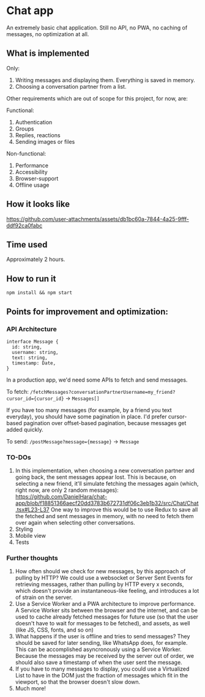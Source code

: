 # Chat app

An extremely basic chat application. Still no API, no PWA, no caching of messages, no optimization at all.

## What is implemented
Only:
1. Writing messages and displaying them. Everything is saved in memory.
2. Choosing a conversation partner from a list.

Other requirements which are out of scope for this project, for now, are:

Functional:
1. Authentication
2. Groups
3. Replies, reactions
4. Sending images or files

Non-functional:
1. Performance
2. Accessibility
3. Browser-support
4. Offline usage


## How it looks like

https://github.com/user-attachments/assets/db1bc60a-7844-4a25-9fff-ddf92ca0fabc

## Time used
Approximately 2 hours.

## How to run it

```
npm install && npm start
```

## Points for improvement and optimization:
### API Architecture
```
interface Message {
  id: string,
  username: string,
  text: string,
  timestamp: Date,
}
```

In a production app, we'd need some APIs to fetch and send messages.

To fetch:
`/fetchMessages?conversationPartnerUsername=my_friend?cursor_id={cursor_id}` -> `Messages[]`

If you have too many messages (for example, by a friend you text everyday), you should have some pagination in place. I'd prefer cursor-based pagination over offset-based pagination, because messages get added quickly.

To send:
`/postMessage?message={message}` -> `Message`

### TO-DOs

1. In this implementation, when choosing a new conversation partner and going back, the sent messages appear lost. This is because, on selecting a new friend, it'll simulate fetching the messages again (which, right now, are only 2 random messages):
  https://github.com/DanielHara/chat-app/blob/f18851366aecf20dd3783b672731df06c3eb1b32/src/Chat/Chat.tsx#L23-L37 One way to improve this would be to use Redux to save all the fetched and sent messages in memory, with no need to fetch them over again when selecting other conversations.
2. Styling
3. Mobile view
4. Tests

### Further thoughts
1. How often should we check for new messages, by this approach of pulling by HTTP? We could use a websocket or Server Sent Events for retrieving messages, rather than pulling by HTTP every x seconds, which doesn't provide an instantaneous-like feeling, and introduces a lot of strain on the server.
2. Use a Service Worker and a PWA architecture to improve performance. A Service Worker sits between the browser and the internet, and can be used to cache already fetched messages for future use (so that the user doesn't have to wait for messages to be fetched), and assets, as well (like JS, CSS, fonts, and so on)
3. What happens if the user is offline and tries to send messages? They should be saved for later sending, like WhatsApp does, for example. This can be accomplished asyncronously using a Service Worker. Because the messages may be received by the server out of order, we should also save a timestamp of when the user sent the message.
4. If you have to many messages to display, you could use a Virtualized List to have in the DOM just the fraction of messages which fit in the viewport, so that the browser doesn't slow down.
5. Much more! 

